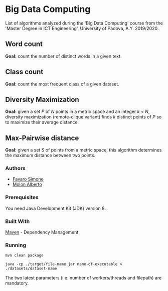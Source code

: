 # Big Data Computing
List of algorithms analyzed during the 'Big Data Computing' course from the 'Master Degree in ICT Engineering', University of Padova, A.Y. 2019/2020.

## Word count
**Goal:** count the number of distinct words in a given text.

## Class count
**Goal:** count the most frequent class of a given dataset.

## Diversity Maximization
**Goal:** given a set _P_ of _N_ points in a metric space and an integer _k < N_, diversity maximization (remote-clique variant) finds _k_ distinct points of _P_ so to maximize their average distance.

## Max-Pairwise distance
**Goal:** given a set _S_ of points from a metric space, this algorithm determines the maximum distance between two points.

### Authors
* [Favaro Simone](https://github.com/suerioh)
* [Molon Alberto](https://github.com/albertomolon)

### Prerequisites
You need Java Development Kit (JDK) version 8.

### Built With
[Maven](https://maven.apache.org/) - Dependency Management

### Running
```
mvn clean package
```
```
java -cp ./target/file-name.jar name-of-executable 4 ./datasets/dataset-name
```
The two latest parameters (i.e. number of workers/threads and filepath) are mandatory.
